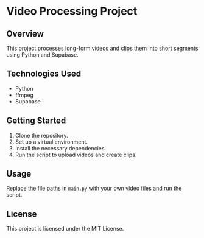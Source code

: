 # Video Processing Project

## Overview
This project processes long-form videos and clips them into short segments using Python and Supabase.

## Technologies Used
- Python
- ffmpeg
- Supabase

## Getting Started
1. Clone the repository.
2. Set up a virtual environment.
3. Install the necessary dependencies.
4. Run the script to upload videos and create clips.

## Usage
Replace the file paths in `main.py` with your own video files and run the script.

## License
This project is licensed under the MIT License.

